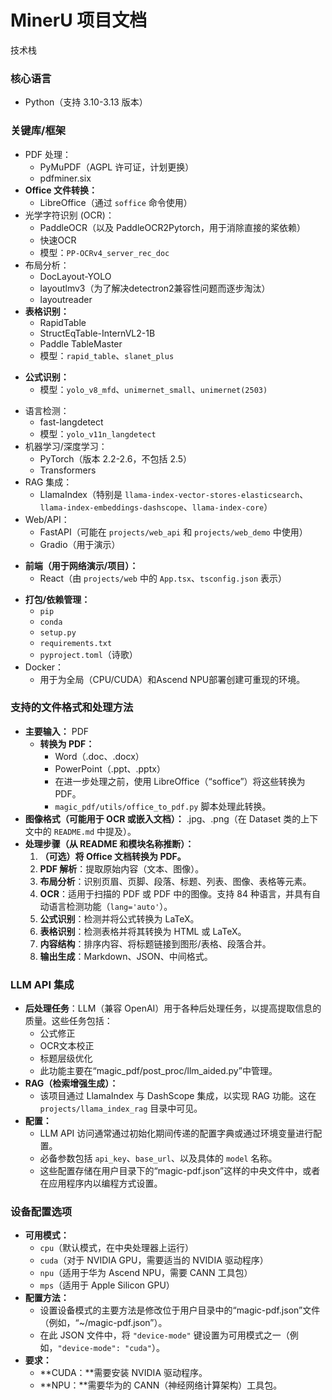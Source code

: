 # MinerU 项目文档

技术栈

### 核心语言

* Python（支持 3.10-3.13 版本）

### 关键库/框架

- PDF 处理：
  * PyMuPDF（AGPL 许可证，计划更换）
  * pdfminer.six
- **Office 文件转换：**
  * LibreOffice（通过 `soffice` 命令使用）
- 光学字符识别 (OCR)：
  * PaddleOCR（以及 PaddleOCR2Pytorch，用于消除直接的桨依赖）
  * 快速OCR
  * 模型：`PP-OCRv4_server_rec_doc`
- 布局分析：
  * DocLayout-YOLO
  * layoutlmv3（为了解决detectron2兼容性问题而逐步淘汰）
  * layoutreader
- **表格识别：**
  * RapidTable
  * StructEqTable-InternVL2-1B
  * Paddle TableMaster
  * 模型：`rapid_table`、`slanet_plus`
* **公式识别：**
  * 模型：`yolo_v8_mfd`、`unimernet_small`、`unimernet(2503)`
- 语言检测：
  * fast-langdetect
  * 模型：`yolo_v11n_langdetect`
- 机器学习/深度学习：
  * PyTorch（版本 2.2-2.6，不包括 2.5）
  * Transformers
- RAG 集成：
  * LlamaIndex（特别是 `llama-index-vector-stores-elasticsearch`、`llama-index-embeddings-dashscope`、`llama-index-core`）
- Web/API：
  * FastAPI（可能在 `projects/web_api` 和 `projects/web_demo` 中使用）
  * Gradio（用于演示）
* **前端（用于网络演示/项目）：**
    * React（由 `projects/web` 中的 `App.tsx`、`tsconfig.json` 表示）
- **打包/依赖管理：**
  * `pip`
  * `conda`
  * `setup.py`
  * `requirements.txt`
  * `pyproject.toml`（诗歌）
- Docker：
  * 用于为全局（CPU/CUDA）和Ascend NPU部署创建可重现的环境。

### 支持的文件格式和处理方法

* **主要输入：** PDF
  - **转换为 PDF：**
    * Word（.doc、.docx）
    * PowerPoint（.ppt、.pptx）
    * 在进一步处理之前，使用 LibreOffice（“soffice”）将这些转换为 PDF。
    * `magic_pdf/utils/office_to_pdf.py` 脚本处理此转换。
* **图像格式（可能用于 OCR 或嵌入文档）：** .jpg、.png（在 Dataset 类的上下文中的 `README.md` 中提及）。
* **处理步骤（从 README 和模块名称推断）：**
    1. **（可选）将 Office 文档转换为 PDF。**
    2. **PDF 解析**：提取原始内容（文本、图像）。
    3. **布局分析**：识别页眉、页脚、段落、标题、列表、图像、表格等元素。
    4. **OCR**：适用于扫描的 PDF 或 PDF 中的图像。支持 84 种语言，并具有自动语言检测功能（`lang='auto'`）。
    5. **公式识别**：检测并将公式转换为 LaTeX。
    6. **表格识别**：检测表格并将其转换为 HTML 或 LaTeX。
    7. **内容结构**：排序内容、将标题链接到图形/表格、段落合并。
    8. **输出生成**：Markdown、JSON、中间格式。

### LLM API 集成

* **后处理任务**：LLM（兼容 OpenAI）用于各种后处理任务，以提高提取信息的质量。这些任务包括：
    * 公式修正
    * OCR文本校正
    * 标题层级优化
    * 此功能主要在“magic_pdf/post_proc/llm_aided.py”中管理。
* **RAG（检索增强生成）：** 
  * 该项目通过 LlamaIndex 与 DashScope 集成，以实现 RAG 功能。这在 `projects/llama_index_rag` 目录中可见。
* **配置：**
    * LLM API 访问通常通过初始化期间传递的配置字典或通过环境变量进行配置。
    * 必备参数包括 `api_key`、`base_url`、以及具体的 `model` 名称。
    * 这些配置存储在用户目录下的“magic-pdf.json”这样的中央文件中，或者在应用程序内以编程方式设置。

### 设备配置选项

* **可用模式：**
    * `cpu`（默认模式，在中央处理器上运行）
    * `cuda`（对于 NVIDIA GPU，需要适当的 NVIDIA 驱动程序）
    * `npu`（适用于华为 Ascend NPU，需要 CANN 工具包）
    * `mps`（适用于 Apple Silicon GPU）
* **配置方法：**
    * 设置设备模式的主要方法是修改位于用户目录中的“magic-pdf.json”文件（例如，“~/magic-pdf.json”）。
    * 在此 JSON 文件中，将 `"device-mode"` 键设置为可用模式之一（例如，`"device-mode": "cuda"`）。
* **要求：**
    * **CUDA：**需要安装 NVIDIA 驱动程序。
    * **NPU：**需要华为的 CANN（神经网络计算架构）工具包。